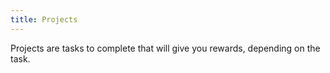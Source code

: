 ```yaml
---
title: Projects 
---
```


Projects are tasks to complete that will give you rewards, depending on the task.